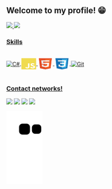 ## Welcome to my profile! 😁

 <div>
   <a href="https://github.com/Uerbert">
   <img height="180em" src="https://github-readme-stats.vercel.app/api?username=Uerbert&show_icons=true&theme=merko&include_all_commits=true&count_private=true"/>
   <img height="180em" src="https://github-readme-stats.vercel.app/api/top-langs/?username=Uerbert&layout=compact&langs_count=6&theme=tokyonight"/>
   
</div>

  ### Skills

<div style="display: inline_block"><br>
  <img align="center" alt="C#" height="30" width="40"src="https://cdn.jsdelivr.net/gh/devicons/devicon/icons/csharp/csharp-original.svg" /> 
  <img align="center" alt="Js" height="30" width="40" src="https://raw.githubusercontent.com/devicons/devicon/master/icons/javascript/javascript-plain.svg">
  <img align="center" alt="HTML" height="30" width="40" src="https://raw.githubusercontent.com/devicons/devicon/master/icons/html5/html5-original.svg"/>
  <img align="center" alt="CSS" height="30" width="40" src="https://raw.githubusercontent.com/devicons/devicon/master/icons/css3/css3-original.svg"/>
 
  <img align="center" alt="Git" height="30" width="40" scr="https://cdn.jsdelivr.net/gh/devicons/devicon@latest/icons/git/git-original-wordmark.svg>"/>

      
             
          


          
</div>
 
 <br>
 
  ### Contact networks!
 
<div> 
 
  <a href="https://www.instagram.com/uerbert/" target="_blank"><img src="https://img.shields.io/badge/-Instagram-%23E4405F?style=for-the-badge&logo=instagram&logoColor=white" target="_blank"></a>
  <a href="https://discord.com/channels/@me" target="_blank"><img src="https://img.shields.io/badge/Discord-7289DA?style=for-the-badge&logo=discord&logoColor=white" target="_blank"></a> 
  <a href = "mailto:uerbert88@gmail.com"><img src="https://img.shields.io/badge/-Gmail-%23333?style=for-the-badge&logo=gmail&logoColor=white" target="_blank"></a>
  <a href="https://www.linkedin.com/in/uerbert-almeida/" target="_blank"><img src="https://img.shields.io/badge/-LinkedIn-%230077B5?style=for-the-badge&logo=linkedin&logoColor=white" target="_blank"></a> 
 
  ![Snake animation](https://github.com/Uerbert/Uerbert/blob/output/github-contribution-grid-snake.svg)

</div>
